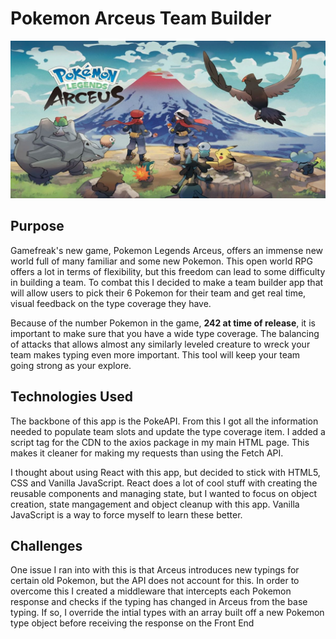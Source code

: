 # Pokemon Arceus Team Builder

![Pokemon Legends Arceus Cover Photo](/cover-photo.jpeg)

## Purpose

Gamefreak's new game, Pokemon Legends Arceus, offers an immense new world full of many familiar and some new Pokemon. This open world RPG offers a lot in terms of flexibility, but this freedom can lead to some difficulty in building a team. To combat this I decided to make a team builder app that will allow users to pick their 6 Pokemon for their team and get real time, visual feedback on the type coverage they have.

Because of the number Pokemon in the game, **242 at time of release**, it is important to make sure that you have a wide type coverage. The balancing of attacks that allows almost any similarly leveled creature to wreck your team makes typing even more important. This tool will keep your team going strong as your explore.

## Technologies Used

The backbone of this app is the PokeAPI. From this I got all the information needed to populate team slots and update the type coverage item. I added a script tag for the CDN to the axios package in my main HTML page. This makes it cleaner for making my requests than using the Fetch API.

I thought about using React with this app, but decided to stick with HTML5, CSS and Vanilla JavaScript. React does a lot of cool stuff with creating the reusable components and managing state, but I wanted to focus on object creation, state mangagement and object cleanup with this app. Vanilla JavaScript is a way to force myself to learn these better.

## Challenges

One issue I ran into with this is that Arceus introduces new typings for certain old Pokemon, but the API does not account for this. In order to overcome this I created a middleware that intercepts each Pokemon response and checks if the typing has changed in Arceus from the base typing. If so, I override the intial types with an array built off a new Pokemon type object before receiving the response on the Front End
